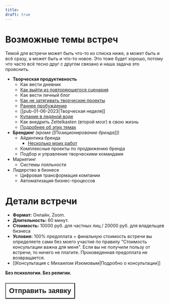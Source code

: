 ```yaml
---
title: 
draft: true
---
```


# Возможные темы встреч

Темой для встречи может быть что-то из списка ниже, а может быть и всё сразу, а может быть и что-то новое. Это тоже будет хорошо, потому что часто всё тесно друг с другом связано и наша задача это прояснить.

- **Творческая продуктивность**
	- Как вести дневник
	- [Как выйти из повторяющегося сценария](https://t.me/izumov/310)
	- Как вести личный блог
	- [Как не затягивать творческие проекты](https://t.me/izumov/192)
	- [Раннее пробуждение](https://t.me/izumov/217)
	- [[pub-01-06-2023|Творческая неделя]]
	- [Купание в ледяной воде](https://t.me/izumov/273)
	- Как внедрить Zettelkasten (второй мозг) в свою жизнь
	- [Подробнее об этих темах](https://t.me/izumov/384)
- **Брендинг** _(кроме [[Позиционирование бренда]])_
	- Айдентика бренда
		- [Несколько моих работ](https://www.behance.net/mihailizumov/projects)
	- Комплексные проекты по продвижению бренда
	- Подбор и управление творческими командами
- Маркетинг
	- Системы лояльности
- Лидерство в бизнесе
	- Цифровая трансформация компании
	- Автоматизация бизнес-процессов
# Детали встречи
- **Формат:** Онлайн, Zoom.
- **Длительность:** 60 минут.
- **Стоимость:** 10000 руб. для частных лиц / 20000 руб. для владельцев бизнеса
- **Условия:** 100% предоплата + финальную стоимость встречи вы определяете сами без моего участия по правилу "Стоимость консультации важна для меня". Если вы не получили пользу от встречи, то ничего не платите. Произведенная предоплата не возвращается.
- [[Консультация с Михаилом Изюмовым|Подробно о консультации]]

**Без психологии. Без религии.**

 <div style="display: flex; justify-content: left; cursor: pointer;"> <a href="https://airtable.com/approfG95BL8XenCk/pagpfCZRDbBHEBdTG/form" target="_blank"> <button style=" font-size: 22px; padding: 10px; height: fit-content; margin-top: 10px; margin-bottom: 40px; background: var(--text-accent); font-weight: 600; color: var(--text-on-accent); ">Отправить заявку</button> </a></div> 
 